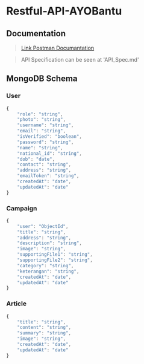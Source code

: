 # Restful-API-AYOBantu

## Documentation

> [Link Postman Documantation](https://martian-escape-849290.postman.co/workspace/My-Workspace~0bdd07d4-99e6-4b0c-88c2-464eed637175/collection/21505080-c03b47bf-5844-4c21-9a38-d0d5d298f0ff?action=share&creator=24324521)

> API Specification can be seen at 'API_Spec.md'

## MongoDB Schema

### User

```javascript
{
    "role": "string",
    "photo": "string",
    "username": "string",
    "email": "string",
    "isVerified": "boolean",
    "password": "string",
    "name": "string",
    "national_id": "string",
    "dob": "date",
    "contact": "string",
    "address": "string",
    "emailToken": "string",
    "createdAt": "date",
    "updatedAt": "date"
}
```
### Campaign

```javascript
{
    "user": "ObjectId",
    "title": "string",
    "address": "string",
    "description": "string",
    "image": "string",
    "supportingFile1": "string",
    "supportingFile2": "string",
    "category": "string",
    "keterangan": "string",
    "createdAt": "date",
    "updatedAt": "date"
}
```
### Article

```javascript
{
    "title": "string",
    "content": "string",
    "summary": "string",
    "image": "string",
    "createdAt": "date",
    "updatedAt": "date"
}
```